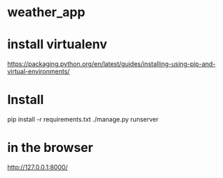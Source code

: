 # weather_app

# install virtualenv
https://packaging.python.org/en/latest/guides/installing-using-pip-and-virtual-environments/

# Install
pip install -r requirements.txt
./manage.py runserver

# in the browser
http://127.0.0.1:8000/
